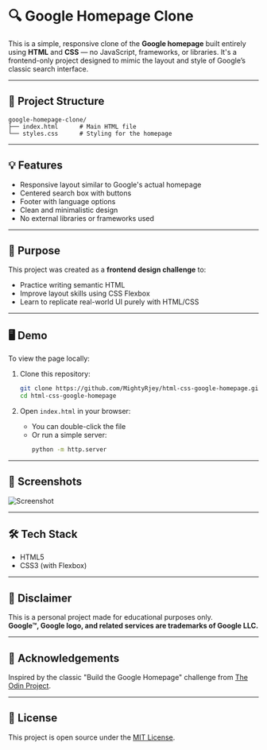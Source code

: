 # 🔍 Google Homepage Clone

This is a simple, responsive clone of the **Google homepage** built entirely using **HTML** and **CSS** — no JavaScript, frameworks, or libraries. It's a frontend-only project designed to mimic the layout and style of Google’s classic search interface.

---

## 📂 Project Structure

```
google-homepage-clone/
├── index.html      # Main HTML file
└── styles.css      # Styling for the homepage
```

---

## 💡 Features

- Responsive layout similar to Google's actual homepage
- Centered search box with buttons
- Footer with language options
- Clean and minimalistic design
- No external libraries or frameworks used

---

## 🎯 Purpose

This project was created as a **frontend design challenge** to:
- Practice writing semantic HTML
- Improve layout skills using CSS Flexbox
- Learn to replicate real-world UI purely with HTML/CSS

---

## 🖥️ Demo

To view the page locally:

1. Clone this repository:
   ```bash
   git clone https://github.com/MightyRjey/html-css-google-homepage.git
   cd html-css-google-homepage
   ```

2. Open `index.html` in your browser:
   - You can double-click the file
   - Or run a simple server:
     ```bash
     python -m http.server
     ```

---

## 🚀 Screenshots

![Screenshot](./screenshot.png) <!-- Optional: Add a screenshot file -->

---

## 🛠️ Tech Stack

- HTML5
- CSS3 (with Flexbox)

---

## 📌 Disclaimer

This is a personal project made for educational purposes only.  
**Google™, Google logo, and related services are trademarks of Google LLC.**

---

## 🙌 Acknowledgements

Inspired by the classic "Build the Google Homepage" challenge from [The Odin Project](https://www.theodinproject.com/).

---

## 📜 License

This project is open source under the [MIT License](LICENSE).

